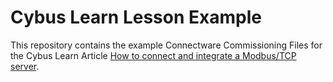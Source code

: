 # Cybus Learn Lesson Example 

This repository contains the example Connectware Commissioning Files for the Cybus Learn Article [How to connect and integrate a Modbus/TCP server](https://learn.cybus.io/lessons/how-to-connect-and-integrate-a-modbustcp-server/).
